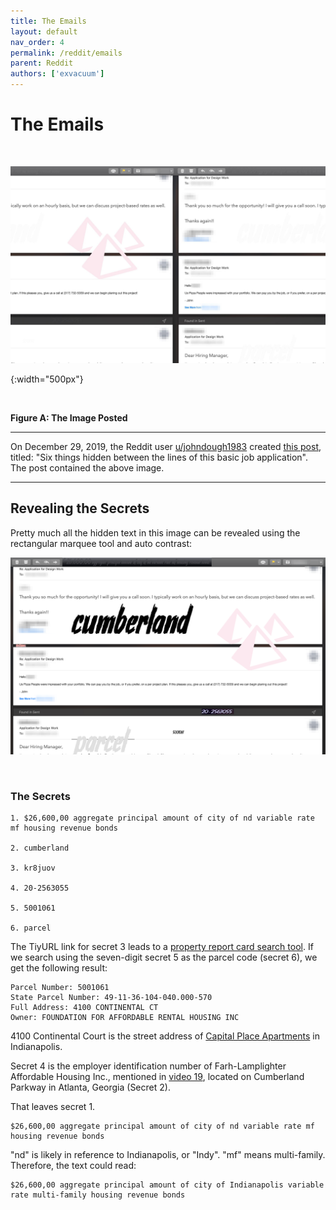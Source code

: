 ```yaml
---
title: The Emails
layout: default
nav_order: 4
permalink: /reddit/emails
parent: Reddit
authors: ['exvacuum']
---
```


# The Emails
<br>

![postimage]

[postimage]: ../assets/img/fppo45lgjo741.jpg
{:width="500px"}

<br>

**Figure A: The Image Posted**
<br>

---

On December 29, 2019, the Reddit user [u/johndough1983](https://www.reddit.com/user/johndough1983/) created [this post](https://www.reddit.com/r/codes/comments/ehfitq/six_things_hidden_between_the_lines_of_this_basic/), titled: "Six things hidden between the lines of this basic job application".
The post contained the above image.
<br>

---

## Revealing the Secrets

Pretty much all the hidden text in this image can be revealed using the rectangular marquee tool and auto contrast:

![revealed]

[revealed]: ../assets/img/piza-place-appmod.png

<br>

### The Secrets

```
1. $26,600,00 aggregate principal amount of city of nd variable rate mf housing revenue bonds
  
2. cumberland
  
3. kr8juov
  
4. 20-2563055

5. 5001061

6. parcel
```

The TiyURL link for secret 3 leads to a [property report card search tool](http://maps.indy.gov/AssessorPropertyCards/). If we search using the seven-digit secret 5 as the parcel code (secret 6), we get the following result:

```
Parcel Number: 5001061
State Parcel Number: 49-11-36-104-040.000-570
Full Address: 4100 CONTINENTAL CT
Owner: FOUNDATION FOR AFFORDABLE RENTAL HOUSING INC
```

4100 Continental Court is the street address of [Capital Place Apartments](../lore/organizations/cpapartments) in Indianapolis. 

Secret 4 is the employer identification number of Farh-Lamplighter Affordable Housing Inc., mentioned in [video 19](../youtube/video-nineteen#subheading), 
located on Cumberland Parkway in Atlanta, Georgia (Secret 2).

That leaves secret 1.
```
$26,600,00 aggregate principal amount of city of nd variable rate mf housing revenue bonds
```

"nd" is likely in reference to Indianapolis, or "Indy". "mf" means multi-family. Therefore, the text could read:
```
$26,600,00 aggregate principal amount of city of Indianapolis variable rate multi-family housing revenue bonds
```